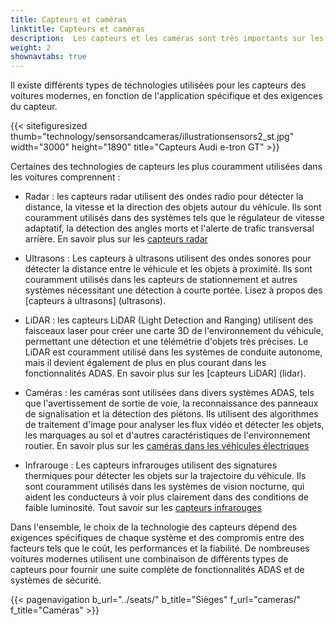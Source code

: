 ```yaml
---
title: Capteurs et caméras
linktitle: Capteurs et caméras
description:  Les capteurs et les caméras sont très importants sur les voitures modernes car ils jouent un rôle clé dans de nombreux systèmes avancés d'aide à la conduite. EVKX.net vous donne des détails sur les différents types utilisés dans les véhicules électriques.
weight: 2
shownavtabs: true
---
```

<!-- markdownlint-disable MD033 -->
Il existe différents types de technologies utilisées pour les capteurs des voitures modernes, en fonction de l'application spécifique et des exigences du capteur.

{{< sitefiguresized thumb="technology/sensorsandcameras/illustrationsensors2_st.jpg" width="3000" height="1890" title="Capteurs Audi e-tron GT" >}}

Certaines des technologies de capteurs les plus couramment utilisées dans les voitures comprennent :

- Radar : les capteurs radar utilisent des ondes radio pour détecter la distance, la vitesse et la direction des objets autour du véhicule. Ils sont couramment utilisés dans des systèmes tels que le régulateur de vitesse adaptatif, la détection des angles morts et l'alerte de trafic transversal arrière. En savoir plus sur les [capteurs radar](radar)

- Ultrasons : Les capteurs à ultrasons utilisent des ondes sonores pour détecter la distance entre le véhicule et les objets à proximité. Ils sont couramment utilisés dans les capteurs de stationnement et autres systèmes nécessitant une détection à courte portée. Lisez à propos des [capteurs à ultrasons] (ultrasons).

- LiDAR : les capteurs LiDAR (Light Detection and Ranging) utilisent des faisceaux laser pour créer une carte 3D de l'environnement du véhicule, permettant une détection et une télémétrie d'objets très précises. Le LiDAR est couramment utilisé dans les systèmes de conduite autonome, mais il devient également de plus en plus courant dans les fonctionnalités ADAS. En savoir plus sur les [capteurs LiDAR] (lidar).

- Caméras : les caméras sont utilisées dans divers systèmes ADAS, tels que l'avertissement de sortie de voie, la reconnaissance des panneaux de signalisation et la détection des piétons. Ils utilisent des algorithmes de traitement d'image pour analyser les flux vidéo et détecter les objets, les marquages au sol et d'autres caractéristiques de l'environnement routier. En savoir plus sur les [caméras dans les véhicules électriques](caméras)

- Infrarouge : Les capteurs infrarouges utilisent des signatures thermiques pour détecter les objets sur la trajectoire du véhicule. Ils sont couramment utilisés dans les systèmes de vision nocturne, qui aident les conducteurs à voir plus clairement dans des conditions de faible luminosité. Tout savoir sur les [capteurs infrarouges](infrarouge)

Dans l'ensemble, le choix de la technologie des capteurs dépend des exigences spécifiques de chaque système et des compromis entre des facteurs tels que le coût, les performances et la fiabilité. De nombreuses voitures modernes utilisent une combinaison de différents types de capteurs pour fournir une suite complète de fonctionnalités ADAS et de systèmes de sécurité.

{{< pagenavigation b_url="../seats/" b_title="Sièges" f_url="cameras/" f_title="Caméras" >}}